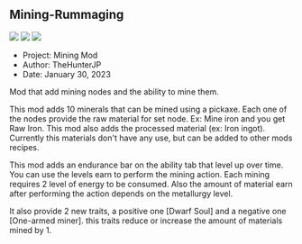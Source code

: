 ## Mining-Rummaging
![](https://img.shields.io/badge/ProjectZomboid-41.78-orange)
![](https://img.shields.io/badge/language-lua-blue)
![](https://img.shields.io/badge/version-1.0.4-green)
* Project: Mining Mod
* Author: TheHunterJP
* Date: January 30, 2023


Mod that add mining nodes and the ability to mine them.

This mod adds 10 minerals that can be mined using a pickaxe. Each one of the nodes provide the raw material for set node. Ex: Mine iron and you get Raw Iron. This mod also adds the processed material (ex: Iron ingot).
Currently this materials don't have any use, but can be added to other mods recipes.

This mod adds an endurance bar on the ability tab that level up over time. You can use the levels earn to perform the mining action. Each mining requires 2 level of energy to be consumed. Also the amount of material earn after performing the action depends on the metallurgy level.

It also provide 2 new traits, a positive one [Dwarf Soul] and a negative one [One-armed miner]. this traits reduce or increase the amount of materials mined by 1.
